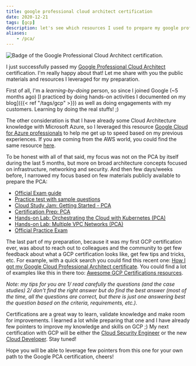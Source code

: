 ```yaml
---
title: google professional cloud architect certification
date: 2020-12-21
tags: [gcp]
description: let's see which resources I used to prepare my google professional cloud architect certification
aliases:
    - /pca/
---
```

![Badge of the Google Professional Cloud Architect certification.](https://inthecloud.withgoogle.com/certification-preparation/static/img/Cloud-certificationbadge-cloudarchitect.png)

I just successfully passed my [Google Professional Cloud Architect](https://cloud.google.com/certification/cloud-architect) certification. I'm really happy about that! Let me share with you the public materials and resources I leveraged for my preparation.

First of all, I'm a *learning-by-doing* person, so since I joined Google (~5 months ago) [I practiced by doing hands-on activities I documented on my blog]({{< ref "/tags/gcp" >}}) as well as doing engagements with my customers. Learning by doing the real stuffs! ;)

The other consideration is that I have already some Cloud Architecture knowledge with Microsoft Azure, so I leveraged this resource [Google Cloud for Azure professionals](https://cloud.google.com/docs/compare/azure) to help me get up to speed based on my previous experiences. If you are coming from the AWS world, you could find the same resource [here](https://cloud.google.com/docs/compare/aws).

To be honest with all of that said, my focus was not on the PCA by itself during the last 5 months, but more on broad architecture concepts focused on infrastructure, networking and security. And then few days/weeks before, I narrowed my focus based on few materials publicly available to prepare the PCA:
- [Official Exam guide](https://cloud.google.com/certification/guides/professional-cloud-architect)
- [Practice test with sample questions](https://cloud.google.com/certification/sample-questions/cloud-architect)
- [Cloud Study Jam: Getting Started - PCA](https://youtu.be/gG_TqsFpbdg)
- [Certification Prep: PCA](https://youtu.be/2oHIflLrCIE)
- [Hands-on Lab: Orchestrating the Cloud with Kubernetes (PCA)](https://youtu.be/TlxLWf8XrgA)
- [Hands-on Lab: Multiple VPC Networks (PCA)](https://youtu.be/ZcIN6Dag27o)
- [Official Practice Exam](https://cloud.google.com/certification/practice-exam/cloud-architect)

The last part of my preparation, because it was my first GCP certification ever, was about to reach out to colleagues and the community to get few feedback about what a GCP certification looks like, get few tips and tricks, etc. For example, with a quick search you could find this recent one: [How I got my Google Cloud Professional Architect certificate](https://medium.com/gdgeurope/how-i-got-my-google-cloud-professional-architect-certificate-4a522897eb0b). You could find a lot of examples like this in there too: [Awesome GCP Certifications resources](https://github.com/sathishvj/awesome-gcp-certifications/blob/master/professional-cloud-architect.md).

_Note: my tips for you are 1/ read carefully the questions (and the case studies) 2/ don't find the right answer but do find the best answer (most of the time, all the questions are correct, but there is just one answering best the question based on the criteria, requirements, etc.)._

Certifications are a great way to learn, validate knowledge and make room for improvements. I learned a lot while preparing that one and I have already few pointers to improve my knowledge and skills on GCP ;) My next certification with GCP will be either the [Cloud Security Engineer](https://cloud.google.com/certification/cloud-security-engineer) or the new [Cloud Developer](https://cloud.google.com/certification/cloud-developer). Stay tuned!

Hope you will be able to leverage few pointers from this one for your own path to the Google PCA certification, cheers!